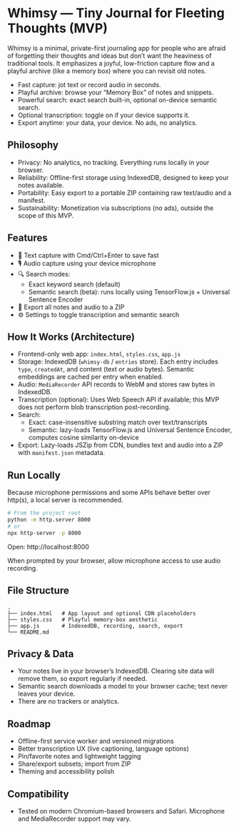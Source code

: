 # Whimsy — Tiny Journal for Fleeting Thoughts (MVP)

Whimsy is a minimal, private-first journaling app for people who are afraid of forgetting their thoughts and ideas but don’t want the heaviness of traditional tools. It emphasizes a joyful, low-friction capture flow and a playful archive (like a memory box) where you can revisit old notes.

- Fast capture: jot text or record audio in seconds.
- Playful archive: browse your “Memory Box” of notes and snippets.
- Powerful search: exact search built-in, optional on-device semantic search.
- Optional transcription: toggle on if your device supports it.
- Export anytime: your data, your device. No ads, no analytics.

## Philosophy

- Privacy: No analytics, no tracking. Everything runs locally in your browser.
- Reliability: Offline-first storage using IndexedDB, designed to keep your notes available.
- Portability: Easy export to a portable ZIP containing raw text/audio and a manifest.
- Sustainability: Monetization via subscriptions (no ads), outside the scope of this MVP.

## Features

- 📝 Text capture with Cmd/Ctrl+Enter to save fast
- 🎙️ Audio capture using your device microphone
- 🔍 Search modes:
  - Exact keyword search (default)
  - Semantic search (beta): runs locally using TensorFlow.js + Universal Sentence Encoder
- 🧳 Export all notes and audio to a ZIP
- ⚙️ Settings to toggle transcription and semantic search

## How It Works (Architecture)

- Frontend-only web app: `index.html`, `styles.css`, `app.js`
- Storage: IndexedDB (`whimsy-db` / `entries` store). Each entry includes `type`, `createdAt`, and content (text or audio bytes). Semantic embeddings are cached per entry when enabled.
- Audio: `MediaRecorder` API records to WebM and stores raw bytes in IndexedDB.
- Transcription (optional): Uses Web Speech API if available; this MVP does not perform blob transcription post-recording.
- Search:
  - Exact: case-insensitive substring match over text/transcripts
  - Semantic: lazy-loads TensorFlow.js and Universal Sentence Encoder, computes cosine similarity on-device
- Export: Lazy-loads JSZip from CDN, bundles text and audio into a ZIP with `manifest.json` metadata.

## Run Locally

Because microphone permissions and some APIs behave better over http(s), a local server is recommended.

```bash
# From the project root
python -m http.server 8000
# or
npx http-server -p 8000
```

Open: http://localhost:8000

When prompted by your browser, allow microphone access to use audio recording.

## File Structure

```
.
├── index.html   # App layout and optional CDN placeholders
├── styles.css   # Playful memory-box aesthetic
├── app.js       # IndexedDB, recording, search, export
└── README.md
```

## Privacy & Data

- Your notes live in your browser’s IndexedDB. Clearing site data will remove them, so export regularly if needed.
- Semantic search downloads a model to your browser cache; text never leaves your device.
- There are no trackers or analytics.

## Roadmap

- Offline-first service worker and versioned migrations
- Better transcription UX (live captioning, language options)
- Pin/favorite notes and lightweight tagging
- Share/export subsets; import from ZIP
- Theming and accessibility polish

## Compatibility

- Tested on modern Chromium-based browsers and Safari. Microphone and MediaRecorder support may vary.

